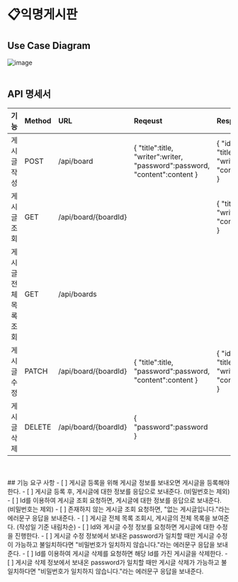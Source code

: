 # 📋익명게시판

## Use Case Diagram
![image](https://github.com/mistarson/anon-board/assets/40788498/f47b5737-c642-41df-b42b-b5ba7284fb57)
<br>
<br>
## API 명세서
|기능|Method|URL|Reqeust|Response|
|:---|:---|:---|:---|:---|
|게시글 작성|POST|/api/board|{ "title":title, "writer":writer, "password":password, "content":content }|{ "id":id, "title":title, "writer":writer, "content":content }|
|게시글 조회|GET|/api/board/{boardId}||{ "title":title, "writer":writer, "content":content }|
|게시글 전체 목록 조회|GET|/api/boards|||
|게시글 수정|PATCH|/api/board/{boardId}|{ "title":title, "password":password, "content":content }|{ "id":id, "title":title, "writer":writer, "content":content }|
|게시글 삭제|DELETE|/api/board/{boardId}|{ "password":password }||
<br>
<br>
## 기능 요구 사항
- [ ] 게시글 등록을 위해 게시글 정보를 보내오면 게시글을 등록해야 한다.
- [ ] 게시글 등록 후, 게시글에 대한 정보를 응답으로 보내준다. (비밀번호는 제외)
- [ ] Id를 이용하여 게시글 조회 요청하면, 게시글에 대한 정보를 응답으로 보내준다. (비밀번호는 제외)
- [ ] 존재하지 않는 게시글 조회 요청하면, "없는 게시글입니다."라는 에러문구 응답을 보내준다.
- [ ] 게시글 전체 목록 조회시, 게시글의 전체 목록을 보여준다. (작성일 기준 내림차순)
- [ ] Id와 게시글 수정 정보를 요청하면 게시글에 대한 수정을 진행한다.
- [ ] 게시글 수정 정보에서 보내온 password가 일치할 때만 게시글 수정이 가능하고 불일치하다면 "비밀번호가 일치하지 않습니다."라는 에러문구 응답을 보내준다.
- [ ] Id를 이용하여 게시글 삭제를 요청하면 해당 Id를 가진 게시글을 삭제한다.
- [ ] 게시글 삭제 정보에서 보내온 password가 일치할 때만 게시글 삭제가 가능하고 불일치하다면 "비밀번호가 일치하지 않습니다."라는 에러문구 응답을 보내준다.
